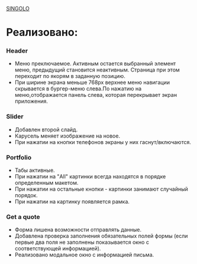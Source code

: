 [SINGOLO](https://2reek.github.io/singolo/)

# Реализовано:

### Header

- Меню преключаемое. Активным остается выбранный элемент меню, предыдущий становится неактивным. Страница при этом переходит по якорям в заданную позицию.
- При ширине экрана меньше 768px верхнее меню навигации скрывается в бургер-меню слева.По нажатию на меню,отображается панель слева, которая перекрывает экран приложения.

### Slider

- Добавлен второй слайд.
- Карусель меняет изображение на новое.
- При нажатии на кнопки телефонов экраны у них гаснут/включаются.

### Portfolio

- Табы активные.
- При нажатии на "All" картинки всегда находятся в порядке определенным макетом.
- При нажатии на остальные кнопки - картинки занимают случайный порядок.
- При нажатии на картинку появляется рамка.

### Get a quote

- Форма лишена возможности отправлять данные.
- Добавлена проверка заполнения обязательных полей формы (если первые два поля не заполнены показывается окно с соответствующей информацией).
- Реализовано модальное окно с информацией письма.
